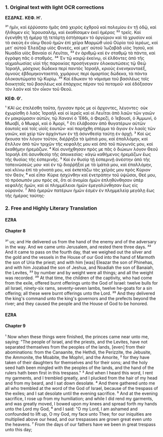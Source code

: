 ### 1. Original text with light OCR corrections

**ΕΣΔΡΑΣ.**
**ΚΕΦ. Ηʹ.**

³¹ ἡμῖν, καὶ ἐῤῥύσατο ἡμᾶς ἀπὸ χειρὸς ἐχθροῦ καὶ πολεμίου ἐν τῇ
   ὁδῷ, καὶ ἤλθομεν εἰς Ἱερουσαλήμ, καὶ ἐκαθίσαμεν ἐκεῖ ἡμέρας
³² τρεῖς. Καὶ ἐγενήθη τῇ ἡμέρᾳ τῇ τετάρτῃ ἐστήσαμεν τὸ ἀργύριον
   καὶ τὸ χρυσίον καὶ τὰ σκεύη ἐν οἴκῳ Θεοῦ ἡμῶν ἐπὶ χεῖρα Μαρμὼθ
   υἱοῦ Οὐρία τοῦ ἱερέως, καὶ μετ᾿ αὐτοῦ Ἐλεάζαρ υἱὸς Φινεές, καὶ
   μετ᾿ αὐτοῦ Ἰωζαβὰδ υἱὸς Ἰησοῦ, καὶ Νωαδία υἱὸς Βαναία οἱ Λευῖται,
³³ ἐν ἀριθμῷ καὶ ἐν σταθμῷ τὰ πάντα, καὶ ἐγράφη πᾶς ὁ σταθμός.
³⁴ Ἐν τῷ καιρῷ ἐκείνῳ, οἱ ἐλθόντες ἀπὸ τῆς αἰχμαλωσίας υἱοὶ
   τῆς παροικίας προσήνεγκαν ὁλοκαυτώσεις τῷ Θεῷ Ἰσραήλ, μόσχους δώδεκα περὶ παντὸς Ἰσραήλ, κριοὺς ἐνενηκονταέξ, ἀμνοὺς
   ἑβδομηκονταεπτά, χιμάρους περὶ ἁμαρτίας δώδεκα, τὰ πάντα ὁλοκαυτώματα τῷ Κυρίῳ.
³⁵ Καὶ ἔδωκαν τὸ νόμισμα τοῦ βασιλέως
   τοῖς διοικηταῖς τοῦ βασιλέως καὶ ἐπάρχοις πέραν τοῦ ποταμοῦ·
   καὶ ἐδόξασαν τὸν λαὸν καὶ τὸν οἶκον τοῦ Θεοῦ.

**ΚΕΦ. Θʹ.**

¹ ΚΑΙ ὡς ἐτελέσθη ταῦτα, ἤγγισαν πρὸς με οἱ ἄρχοντες, λέγοντες· οὐκ ἐχωρίσθη ὁ λαὸς Ἰσραὴλ καὶ οἱ ἱερεῖς καὶ οἱ Λευῖται ἀπὸ λαῶν τῶν γαιῶν ἐν μακρύμασιν αὐτῶν, τῷ Χανανὶ ὁ
   Ἔθδι, ὁ Φερεζί, ὁ Ἰεβουσί, ὁ Ἀμμωνί, ὁ Μωαβί, ὁ Μωφρί, καὶ
   ὁ Ἀμορί,
² ὅτι ἐλάβοσαν ἀπὸ θυγατέρων αὐτῶν ἑαυτοῖς καὶ τοῖς
   υἱοῖς ἑαυτῶν· καὶ παρήχθη σπέρμα τὸ ἅγιον ἐν λαοῖς τῶν γαιῶν,
   καὶ χεὶρ τῶν ἀρχόντων ἐν τῇ ἀσυνθεσίᾳ ταύτῃ ἐν ἀρχῇ.
³ Καὶ ὡς
   ἤκουσα τὸν λόγον τοῦτον, διέῤῥηξα τὰ ἱμάτιά μου, καὶ ἐπαλλόμην, καὶ ἔτιλλον ἀπὸ τῶν τριχῶν τῆς κεφαλῆς μου καὶ ἀπὸ τοῦ
   πώγωνός μου, καὶ ἐκαθήμην ἠρεμάζων.
⁴ Καὶ συνήχθησαν πρὸς με
   πᾶς ὁ διώκων λόγον Θεοῦ Ἰσραὴλ ἐπὶ ἀσυνθεσίᾳ τῆς ἀποικεσίας·
   κἀγὼ καθήμενος ἠρεμάζων ἕως τῆς θυσίας τῆς ἑσπερινῆς.
⁵ Καὶ ἐν
   θυσίᾳ τῇ ἑσπερινῇ ἀνέστην ἀπὸ τῆς ταπεινώσεώς μου· καὶ ἐν τῷ
   διαῤῥῆξαί με τὰ ἱμάτιά μου, καὶ ἐπαλλόμην, καὶ κλίνω ἐπὶ τὰ γόνατά μου, καὶ ἐκπετάζω τὰς χεῖράς μου πρὸς Κύριον τὸν Θεόν,
⁶ καὶ εἶπα· Κύριε ἠσχύνθην καὶ ἐνετράπην τοῦ ὑψῶσαι, Θεέ μου,
   τὸ πρόσωπόν μου πρὸς σὲ, ὅτι αἱ ἀνομίαι ἡμῶν ἐπληθύνθησαν ὑπὲρ
   κεφαλῆς ἡμῶν, καὶ αἱ πλημμέλειαι ἡμῶν ἐμεγαλύνθησαν ἕως εἰς
   οὐρανόν.
⁷ Ἀπὸ ἡμερῶν πατέρων ἡμῶν ἐσμὲν ἐν πλημμελείᾳ μεγάλῃ ἕως τῆς ἡμέρας ταύτης·

### 2. Free and Highly Literary Translation

#### EZRA
#### Chapter 8

³¹ us; and He delivered us from the hand of the enemy and of the adversary in the way.
   And we came unto Jerusalem, and rested there three days.
³² And it came to pass on the fourth day, that we weighed out the silver and the gold
   and the vessels in the House of our God into the hand of Marmoth the son of Uria the priest;
   and with him [was] Eleazar the son of Phinehas, and with him Jozabad the son of Jeshua,
   and Noadiah the son of Banaiah, the Levites,
³³ by number and by weight were all things; and all the weight was recorded.
³⁴ At that time, the children of the captivity, who had come from the exile, offered
   burnt offerings unto the God of Israel: twelve bulls for all Israel,
   ninety-six rams, seventy-seven lambs, twelve he-goats for a sin offering;
   all these were burnt offerings unto the Lord.
³⁵ And they delivered the king's command unto the king's governors and the prefects
   beyond the river; and they caused the people and the House of God to be honored.

#### EZRA
#### Chapter 9

¹ Now when these things were finished, the princes came near unto me, saying:
   "The people of Israel, and the priests, and the Levites, have not separated themselves
   from the peoples of the lands, [even] from their abominations:
   from the Canaanite, the Hethdi, the Perizzite, the Jebusite, the Ammonite,
   the Moabite, the Mophri, and the Amorite,
² for they have taken of their daughters for themselves and for their sons;
   and the holy seed hath been mingled with the peoples of the lands,
   and the hand of the rulers hath been first in this trespass."
³ And when I heard this word, I rent my garments, and I trembled greatly,
   and I plucked from the hair of my head and from my beard, and I sat down desolate.
⁴ And there gathered unto me all who trembled at the word of the God of Israel,
   because of the trespass of the exiles; and I sat desolate until the evening sacrifice.
⁵ And at the evening sacrifice, I rose up from my humiliation;
   and while I did rend my garments, and was greatly moved,
   I bowed upon my knees and spread forth my hands unto the Lord my God,
⁶ and I said: "O my Lord, I am ashamed and confounded to lift up, O my God,
   my face unto Thee; for our iniquities are multiplied above our head,
   and our trespasses are grown great even unto the heavens.
⁷ From the days of our fathers have we been in great trespass unto this day;